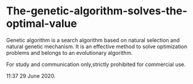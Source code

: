 # The-genetic-algorithm-solves-the-optimal-value

Genetic algorithm is a search algorithm based on natural selection and natural genetic mechanism. It is an effective method to solve optimization problems and belongs to an evolutionary algorithm.

For study and communication only,strictly prohibited for commercial use.

11:37 29 June 2020.
